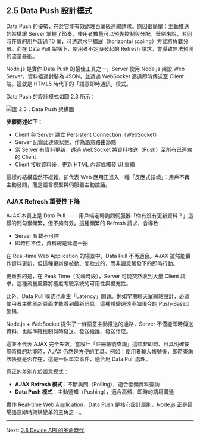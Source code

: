 ## 2.5 Data Push 設計模式

Data Push 的優勢，在於它能有效處理百萬級連線請求。原因很簡單：主動推送的架構讓 Server 掌握了節奏，使用者數量可以預先控制與分配。舉例來說，若同時在線的用戶超過 10 萬，可透過水平擴展（horizontal scaling）方式將負載分散。而在 Data Pull 架構下，使用者不定時發起的 Refresh 請求，會導致無法預測的流量暴衝。

Node.js 是實作 Data Push 的最佳工具之一。Server 使用 Node.js 架設 Web Server，資料經過封裝為 JSON，並透過 WebSocket 通道即時傳送至 Client 端。這就是 HTML5 時代下的「語意即時通訊」模式。

Data Push 的設計模式如圖 2.3 所示：

![圖 2.3：Data Push 架構圖](../images/figure-2_3.png)

**步驟簡述如下：**

* Client 與 Server 建立 Persistent Connection（WebSocket）
* Server 記錄此連線狀態，作為語意路由節點
* 當 Server 有資料更新，透過 WebSocket 將資料推送（Push）至所有已連線的 Client
* Client 接收資料後，更新 HTML 內容或觸發 UI 重繪

這樣的結構雖然不複雜，卻代表 Web 應用正進入一種「反應式語境」：用戶不再主動發問，而是語言模型與伺服器主動說話。

### AJAX Refresh 重要性下降

AJAX 本質上是 Data Pull —— 用戶端定時詢問伺服器「你有沒有更新資料？」這樣的問句很頻繁，但不夠有效。這種頻繁的 Refresh 請求，會導致：

* Server 負載不可控
* 即時性不佳，資料總是延遲一拍

在 Real-time Web Application 的場景中，Data Pull 不再適合。AJAX 雖然能實作資料更新，但這種更新是被動、間歇式的，而非語意觸發下的即時行動。

更重要的是，在 Peak Time（尖峰時段），Server 可能突然收到大量 Client 請求，這種流量風暴將極度考驗系統的可用性與擴充性。

此外，Data Pull 模式也產生「Latency」問題。例如早期聊天室網站設計，必須使用者主動刷新頁面才能看到最新訊息，這種體驗遠遠不如現今的 Push-Based 架構。

Node.js + WebSocket 提供了一條語意主動推送的通路，Server 不僅能即時傳送資料，也能準確控制何時發送、發送給誰、發送什麼。

這並不代表 AJAX 完全失效。當設計「註冊帳號查詢」這類非即時、且具明確使用時機的功能時，AJAX 仍然是方便的工具。例如：使用者輸入帳號後，即時查詢該帳號是否存在，這是一個單次事件，適合用 Data Pull 處理。

真正的差別在於語意模式：

* **AJAX Refresh 模式**：不斷詢問（Polling），適合低頻資料查詢
* **Data Push 模式**：主動通知（Pushing），適合高頻、即時的語境溝通

實作 Real-time Web Application，Data Push 是核心設計原則。Node.js 正是這場語意即時架構變革的主角之一。

---

Next: [2.6 Device API 的革命時代](6-device-api.md)
